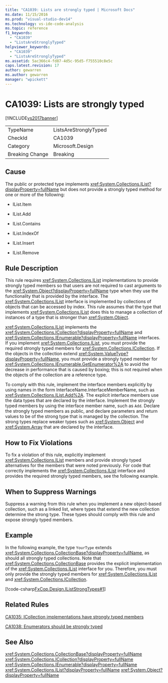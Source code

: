 ```yaml
---
title: "CA1039: Lists are strongly typed | Microsoft Docs"
ms.date: 11/15/2016
ms.prod: "visual-studio-dev14"
ms.technology: vs-ide-code-analysis
ms.topic: reference
f1_keywords:
  - "CA1039"
  - "ListsAreStronglyTyped"
helpviewer_keywords:
  - "CA1039"
  - "ListsAreStronglyTyped"
ms.assetid: 5ac366c4-fd87-4d5c-95d5-f755510c8e5c
caps.latest.revision: 17
author: gewarren
ms.author: gewarren
manager: "wpickett"
---
```

# CA1039: Lists are strongly typed
[!INCLUDE[vs2017banner](../includes/vs2017banner.md)]

|||
|-|-|
|TypeName|ListsAreStronglyTyped|
|CheckId|CA1039|
|Category|Microsoft.Design|
|Breaking Change|Breaking|

## Cause
 The public or protected type implements <xref:System.Collections.IList?displayProperty=fullName> but does not provide a strongly typed method for one or more of the following:

-   IList.Item

-   IList.Add

-   IList.Contains

-   IList.IndexOf

-   IList.Insert

-   IList.Remove

## Rule Description
 This rule requires <xref:System.Collections.IList> implementations to provide strongly typed members so that users are not required to cast arguments to the <xref:System.Object?displayProperty=fullName> type when they use the functionality that is provided by the interface. The <xref:System.Collections.IList> interface is implemented by collections of objects that can be accessed by index. This rule assumes that the type that implements <xref:System.Collections.IList> does this to manage a collection of instances of a type that is stronger than <xref:System.Object>.

 <xref:System.Collections.IList> implements the <xref:System.Collections.ICollection?displayProperty=fullName> and <xref:System.Collections.IEnumerable?displayProperty=fullName> interfaces. If you implement <xref:System.Collections.IList>, you must provide the required strongly typed members for <xref:System.Collections.ICollection>. If the objects in the collection extend <xref:System.ValueType?displayProperty=fullName>, you must provide a strongly typed member for <xref:System.Collections.IEnumerable.GetEnumerator%2A> to avoid the decrease in performance that is caused by boxing; this is not required when the objects of the collection are a reference type.

 To comply with this rule, implement the interface members explicitly by using names in the form InterfaceName.InterfaceMemberName, such as <xref:System.Collections.IList.Add%2A>. The explicit interface members use the data types that are declared by the interface. Implement the strongly typed members by using the interface member name, such as `Add`. Declare the strongly typed members as public, and declare parameters and return values to be of the strong type that is managed by the collection. The strong types replace weaker types such as <xref:System.Object> and <xref:System.Array> that are declared by the interface.

## How to Fix Violations
 To fix a violation of this rule, explicitly implement <xref:System.Collections.IList> members and provide strongly typed alternatives for the members that were noted previously. For code that correctly implements the <xref:System.Collections.IList> interface and provides the required strongly typed members, see the following example.

## When to Suppress Warnings
 Suppress a warning from this rule when you implement a new object-based collection, such as a linked list, where types that extend the new collection determine the strong type. These types should comply with this rule and expose strongly typed members.

## Example
 In the following example, the type `YourType` extends <xref:System.Collections.CollectionBase?displayProperty=fullName>, as should all strongly typed collections. Note that <xref:System.Collections.CollectionBase> provides the explicit implementation of the <xref:System.Collections.IList> interface for you. Therefore, you must only provide the strongly typed members for <xref:System.Collections.IList> and <xref:System.Collections.ICollection>.

 [!code-csharp[FxCop.Design.IListStrongTypes#1](../snippets/csharp/VS_Snippets_CodeAnalysis/FxCop.Design.IListStrongTypes/cs/FxCop.Design.IListStrongTypes.cs#1)]

## Related Rules
 [CA1035: ICollection implementations have strongly typed members](../code-quality/ca1035-icollection-implementations-have-strongly-typed-members.md)

 [CA1038: Enumerators should be strongly typed](../code-quality/ca1038-enumerators-should-be-strongly-typed.md)

## See Also
 <xref:System.Collections.CollectionBase?displayProperty=fullName>
 <xref:System.Collections.ICollection?displayProperty=fullName>
 <xref:System.Collections.IEnumerable?displayProperty=fullName>
 <xref:System.Collections.IList?displayProperty=fullName>
 <xref:System.Object?displayProperty=fullName>

